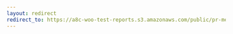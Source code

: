 ```yaml
---
layout: redirect
redirect_to: https://a8c-woo-test-reports.s3.amazonaws.com/public/pr-merge/39286/api/index.html
---
```

